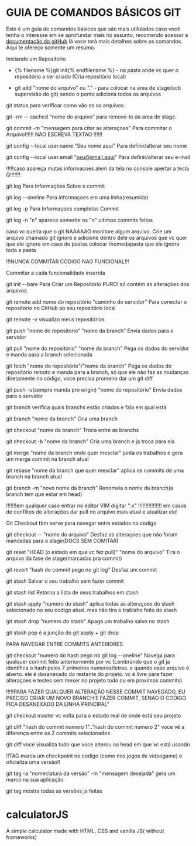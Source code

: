 # GUIA DE COMANDOS BÁSICOS GIT

Este é um guia de comandos básicos que são mais utilizados caso você tenha o interesse em se aprofundar mais no assunto, recomendo acessar a <a href= "https://git-scm.com/doc">documentação do gitHub<a> lá voce terá mais detalhes sobre os comandos. Aqui te ofereço somente um resumo.

Iniciando um Repositório

* {% filename %}git init{% endfilename %} - na pasta onde vc quer o repositório a ser criado (Cria repositório local)

* git add "nome do arquivo" ou "." - para colocar na area de stage(sob supervisão do git) sendo o ponto adiciona todos os arquivos

git status                                           para verificar como vão os os arquivos.

git -rm -- cached "nome do arquivo"                  para remove-lo da area de stage.

git commit -m "mensagem para citar as alteraçoes"    Para commitar o Arquivo!!!!!! NAO ESCREVA TEXTAO !!!!!!

git config --local user.name "Seu nome aqui"         Para definir/alterar seu nome

git config --local user.email "seu@email.aqui"	     Para definir/alterar seu e-mail


!!!!!caso apareça mutas informaçoes alem da tela no console apertar a tecla Q!!!!!!!


git log                                              Para Informações Sobre o commit

git log --oneline                                    Para informaçoes em uma linha(resumida)

git log -p                                           Para Informaçoes completas Commit

git log -n "n"				             aparece somente os "n" ultimos commits feitos


caso vc  queira que o git NAAAAAO monitore algum arquivo. Crie um arquivo chamado git ignore e adicione dentro dele os arquivos que vc quer que ele ignore
em caso de pastas colocar /nomedapasta que ele ignora toda a pasta

!!!NUNCA COMMITAR CODIGO NAO FUNCIONAL!!!

Commitar a cada funcionalidade inserida

git init --bare					                             Para Criar um Repositório PURO! só contém as  										     alterações dos arquivos

git remote add nome do repositório  "caminho do servidor"		     Para conectar o repositorio no GitHub ao seu repositório local

git remote -v								     visualizo meus repositórios

git push "nome do repositorio" "nome da branch"                              Envia dados para o servidor

git pull "nome do repositório" "nome da branch"				     Pega os dados do servidor e manda para a branch selecionada

git fetch "nome do repositório"/"nome da branch"			     Pega os dados do repositório remoto e manda para a 									     branch, só que ele não faz as mudanças diretamente 									     no código, voce precisa promeiro dar um git diff

git push -u(sempre manda pro origin) "nome do repositório"                   Envia dados para o servidor

git branch								     verifica quais branchs estão criadas e fala em qual está

git branch "nome da branch"                                                  Cria uma branch

git checkout "nome da branch"						     Troca entre as branchs

git checkout -b "nome da branch"					     Cria uma branch e ja troca para ela

git merge "nome da branch onde quer mesclar"				     junta os trabalhos e gera um merge commit na branch atual

git rebase "nome da branch que quer mesclar"				     aplica os commits de uma branch na branch atual

git branch -m "novo nome da branch"                                       Renomeia o nome da branch(a branch tem que estar em head)


!!!!!!!em qualquer caso entrar no editor VIM digitar ":x" !!!!!!!!!!!!!!!!
em casos de conflitos de alterações dar pull no arquivo mais atual e atualizar ele!

Git Checkout tbm serve para navegar entre estados no codigo

git checkout -- "nome do arquivo"					     Desfaz as alteraçoes que não foram mandadas para o stage(DOCS SEM COMITAR)

git reset "HEAD (o estado em que vc fez pull)" "nome do arquivo"             Tira o arquivo da fase de stage(marcadas pra commit)

git revert "hash do commit pego no git log"                                  Desfaz um commit

git stash								     Salvar o seu trabalho sem fazer commit

git stash list								     Retorna a lista de seus trabalhos em stash

git stash apply "numero do stash"                                            aplica todas as alteraçoes do stash selecionado no seu codigo atual. mas não tira o trablaho feito do stash

git stash drop "numero do stash"                                             Apaga um trabalho salvo no stash

git stash pop							             é a junção do git apply + git drop	

PARA NAVEGAR ENTRE COMMITS ANTERIORES


git checkout "numero do hash pego no git log --oneline"                     Navega para qualquer commit feito anteriormente por vc
(Lembrando que o git ja identifica o hash pelos 7 primeiros numeros/letras. 
e quando esse arquivo é aberto. ele é desanexado do restante do projeto. 
vc é livre para fazer alteraçoes e testes sem mexer no projeto todo ou em proximos commits)

!!!!!PARA FAZER QUALQUER ALTERAÇÃO NESSE COMMIT NAVEGADO, EU PRECISO CRIAR UM NOVO BRANCH E FAZER COMMIT, SENAO O CODIGO FICA DESANEXADO DA LINHA PRINCIPAL"

git checkout master 							    vc volta para o estado real de onde está seu projeto

git diff "hash do commit numero 1".."hash do commit numero 2"		    voce vê a diferença entre os 2 commits selecionados 

git diff								    voce visualiza tudo que voce alterou na head em que vc está usando


!!TAG marca um checkpoint no codigo (como nos jogos de videogame) e oficializa uma versão!!

git tag -a "nomeclatura da versão" -m "mensagem desejada"		    gera um marco na sua aplicação

git tag 								    mostra todas as versões ja feitas
			    



		
# calculatorJS
A simple calculator made with HTML, CSS and vanilla JS( without frameworks)